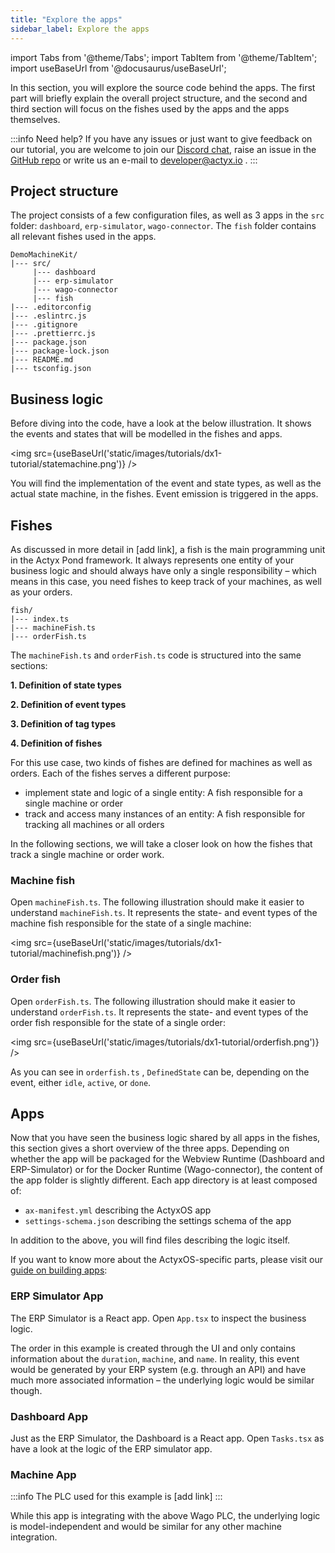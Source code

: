 ```yaml
---
title: "Explore the apps"
sidebar_label: Explore the apps
---
```


import Tabs from '@theme/Tabs';
import TabItem from '@theme/TabItem';
import useBaseUrl from '@docusaurus/useBaseUrl';

In this section, you will explore the source code behind the apps. The first part will briefly explain the overall project structure, and the second and third section will focus on the fishes used by the apps and the apps themselves.

:::info Need help?
If you have any issues or just want to give feedback on our tutorial, you are welcome to join our [Discord chat](https://discord.gg/262yJhc), raise an issue in the [GitHub repo](https://github.com/Actyx/DemoMachineKit/issues) or write us an e-mail to developer@actyx.io .
:::

## Project structure

The project consists of a few configuration files, as well as  3 apps in the `src` folder: `dashboard`, `erp-simulator`, `wago-connector`. The `fish` folder contains all relevant fishes used in the apps.

```text
DemoMachineKit/
|--- src/
     |--- dashboard
     |--- erp-simulator
     |--- wago-connector
     |--- fish
|--- .editorconfig
|--- .eslintrc.js
|--- .gitignore
|--- .prettierrc.js
|--- package.json
|--- package-lock.json
|--- README.md
|--- tsconfig.json
```

## Business logic

Before diving into the code, have a look at the below illustration. It shows the events and states that will be modelled in the fishes and apps.

<img src={useBaseUrl('static/images/tutorials/dx1-tutorial/statemachine.png')} />

You will find the implementation of the event and state types, as well as the actual state machine, in the fishes. Event emission is triggered in the apps.

## Fishes

As discussed in more detail in [add link], a fish is the main programming unit in the Actyx Pond framework. It always represents one entity of your business logic and should always have only a single responsibility – which means in this case, you need fishes to keep track of your machines, as well as your orders.

```text
fish/
|--- index.ts
|--- machineFish.ts
|--- orderFish.ts
```

The `machineFish.ts` and `orderFish.ts` code is structured into the same sections:

<!-- markdownlint-disable MD036 -->

**1. Definition of state types**

**2. Definition of event types**

**3. Definition of tag types**

**4. Definition of fishes**

<!-- markdownlint-disable MD036 -->

For this use case, two kinds of fishes are defined for machines as well as orders. Each of the fishes serves a different purpose:

- implement state and logic of a single entity: A fish responsible for a single machine or order
- track and access many instances of an entity: A fish responsible for tracking all machines or all orders

In the following sections, we will take a closer look on how the fishes that track a single machine or order work.

### Machine fish

Open `machineFish.ts`. The following illustration should make it easier to understand `machineFish.ts`. It represents the state- and event types of the machine fish responsible for the state of a single machine:

<img src={useBaseUrl('static/images/tutorials/dx1-tutorial/machinefish.png')} />

### Order fish

Open `orderFish.ts`. The following illustration should make it easier to understand `orderFish.ts`. It represents the state- and event types of the order fish responsible for the state of a single order:

<img src={useBaseUrl('static/images/tutorials/dx1-tutorial/orderfish.png')} />

As you can see in `orderfish.ts` , `DefinedState` can be, depending on the event, either `idle`, `active`, or `done`.

## Apps

Now that you have seen the business logic shared by all apps in the fishes, this section gives a short overview of the three apps. Depending on whether the app will be packaged for the Webview Runtime (Dashboard and ERP-Simulator) or for the Docker Runtime (Wago-connector), the content of the app folder is slightly different. Each app directory is at least composed of:

- `ax-manifest.yml` describing the ActyxOS app
- `settings-schema.json` describing the settings schema of the app

In addition to the above, you will find files describing the logic itself.

If you want to know more about the ActyxOS-specific parts, please visit our [guide on building apps](/docs/os/guides/building-apps):

### ERP Simulator App

The ERP Simulator is a React app. Open `App.tsx` to inspect the business logic.

The order in this example is created through the UI and only contains information about the `duration`, `machine`, and `name`. In reality, this event would be generated by your ERP system (e.g. through an API) and have much more associated information – the underlying logic would be similar though.

### Dashboard App

Just as the ERP Simulator, the Dashboard is a React app. Open `Tasks.tsx` as have a look at the logic of the ERP simulator app.

### Machine App

:::info
The PLC used for this example is [add link]
:::

While this app is integrating with the above Wago PLC, the underlying logic is model-independent and would be similar for any other machine integration.
